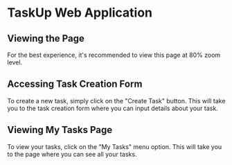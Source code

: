 # TaskUp Web Application

## Viewing the Page

For the best experience, it's recommended to view this page at 80% zoom level.

## Accessing Task Creation Form

To create a new task, simply click on the "Create Task" button. This will take you to the task creation form where you can input details about your task.

## Viewing My Tasks Page

To view your tasks, click on the "My Tasks" menu option. This will take you to the page where you can see all your tasks.
